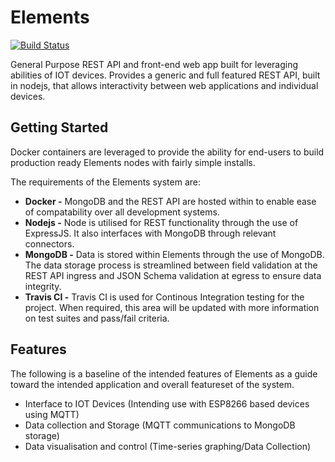 # Elements
[![Build Status](https://travis-ci.com/GRAYZ16/Elements.svg?token=ZVVMT9TUfZ5AyCRYJD4h&branch=master)](https://travis-ci.com/GRAYZ16/Elements)

General Purpose REST API and front-end web app built for leveraging abilities of IOT devices. Provides a generic and full featured REST API, built in nodejs, that allows interactivity between web applications and individual devices.

## Getting Started
Docker containers are leveraged to provide the ability for end-users to build production ready Elements nodes with fairly simple installs.

The requirements of the Elements system are:

  - **Docker -** MongoDB and the REST API are hosted within to enable ease of compatability over all development systems.
  - **Nodejs -** Node is utilised for REST functionality through the use of ExpressJS. It also interfaces with MongoDB through relevant connectors.
  - **MongoDB -** Data is stored within Elements through the use of MongoDB. The data storage process is streamlined between field validation at the REST API ingress and JSON Schema validation at egress to ensure data integrity.
  - **Travis CI -** Travis CI is used for Continous Integration testing for the project. When required, this area will be updated with more information on test suites and pass/fail criteria. 

## Features
The following is a baseline of the intended features of Elements as a guide toward the intended application and overall featureset of the system. 
  - Interface to IOT Devices (Intending use with ESP8266 based devices using MQTT)
  - Data collection and Storage (MQTT communications to MongoDB storage)
  - Data visualisation and control (Time-series graphing/Data Collection)

